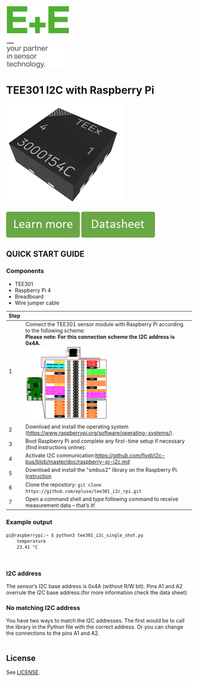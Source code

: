[![E+E_Logo](./images/epluse-logo.png)](https://www.epluse.com/en/)

# TEE301 I2C with Raspberry Pi 


![TEE301](./images/TEE301.png) 


[![button1](./images/learn-more.png)](https://epluse.com/products/temperature-measurement/temperature-sensing-element/tee301/)   [![button2](./images/data-sheet.png)](https://www.epluse.com/fileadmin/data/product/tee301/datasheet_TEE301.pdf) 



## QUICK START GUIDE  

### Components 
- TEE301
- Raspberry Pi 4
- Breadboard 
- Wire jumper cable <br>

| Step |                                                                                                                                                             |
|------|-------------------------------------------------------------------------------------------------------------------------------------------------------------|
| 1    | Connect the TEE301 sensor module with Raspberry Pi according to the following scheme:<br>__Please note: For this connection scheme the I2C address is 0x4A.__ <br>  [<img src="images/TEE301_rpi.png" width="50%"/>](images/TEE301_rpi.png)|
| 2    | Download and install the operating system (https://www.raspberrypi.org/software/operating-systems/).                                                            |
| 3    | Boot Raspberry Pi and complete any first-time setup if necessary (find instructions online).                                                                |
| 4    | Activate I2C communication:https://github.com/fivdi/i2c-bus/blob/master/doc/raspberry-pi-i2c.md                     |
| 5    | Download and install the "smbus2" library on the Raspberry Pi. [Instruction](https://pypi.org/project/smbus2/#:~:text=Installation%20instructions)            |
| 6    | Clone the repository: ```git clone https://github.com/epluse/tee301_i2c_rpi.git```  |
| 7    | Open a command shell and type following command to receive measurement data – that’s it! |


### Example output

```shell
pi@raspberrypi:~ $ python3 tee301_i2c_single_shot.py
	temperature
	23.41 °C
```
<br>


### I2C address
The sensor‘s I2C base address is 0x4A (without R/W bit). Pins A1 and A2 overrule the I2C base address.(for more information check the data sheet) <br>
### No matching I2C address
You have two ways to match the I2C addresses. The first would be to call the library in the Python file with the correct address. Or you can change the connections to the pins A1 and A2.
<br> 
<br>

## License 
See [LICENSE](LICENSE).